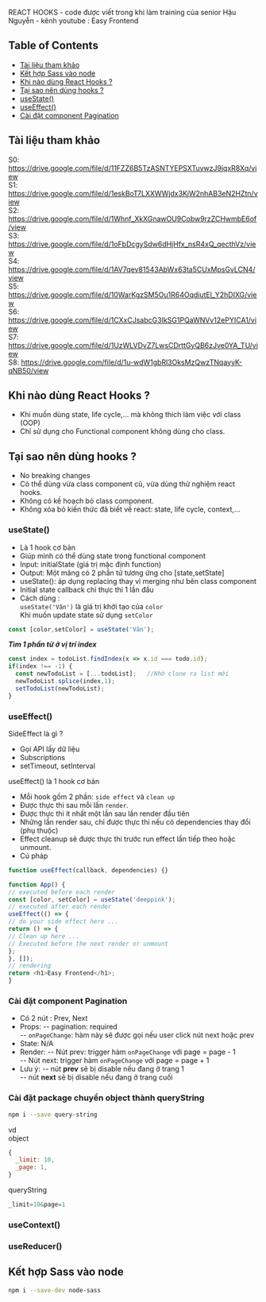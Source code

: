 REACT HOOKS - code được viết trong khi làm training của senior Hậu Nguyễn - kênh youtube : Easy Frontend<br>

## Table of Contents
- [Tài liệu tham khảo](#tài-liệu-tham-khảo)
- [Kết hợp Sass vào node](#kết-hợp-sass-vào-node)
- [Khi  nào dùng React Hooks ?](#khi--nào-dùng-react-hooks-)
- [Tại sao nên dùng hooks ?](#tại-sao-nên-dùng-hooks-)
- [useState()](#usestate)
- [useEffect()](#useeffect)
- [Cài đặt component Pagination](#cài-đặt-component-pagination)

## Tài liệu tham khảo
S0: https://drive.google.com/file/d/11FZZ6B5TzASNTYEPSXTuywzJ9jqxR8Xq/view <br>
S1: https://drive.google.com/file/d/1eskBoT7LXXWWjdx3KjW2nhAB3eN2HZtn/view <br>
S2: https://drive.google.com/file/d/1Whnf_XkXGnawOU9Cobw9rzZCHwmbE6of/view <br>
S3: https://drive.google.com/file/d/1oFbDcgySdw6dHjHfx_nsR4xQ_qecthVz/view <br>
S4: https://drive.google.com/file/d/1AV7qev81543AbWx63ta5CUxMpsGvLCN4/view <br>
S5: https://drive.google.com/file/d/10WarKgzSM5Ou1R64OqdiutEl_Y2hDIXG/view <br>
S6: https://drive.google.com/file/d/1CXxCJsabcG3IkSG1PQaWNVv12ePYICA1/view <br>
S7: https://drive.google.com/file/d/1UzWLVDvZ7LwsCDrttGyQB6zJve0YA_TU/view <br>
S8: https://drive.google.com/file/d/1u-wdW1gbRl3OksMzQwzTNqayyK-qNB50/view <br>


## Khi  nào dùng React Hooks ?
- Khi muốn dùng state, life cycle,... mà không thích làm việc với class (OOP)
- Chỉ sử dụng cho Functional component không dùng cho class.
## Tại sao nên dùng hooks ?
- No breaking changes
- Có thể dùng vừa class component cũ, vừa dùng thử nghiệm react hooks.
- Không có kế hoạch bỏ class component.
- Không xóa bỏ kiến thức đã  biết về react: state, life cycle, context,...
### useState()
- Là 1 hook cơ bản
- Giúp mình có thể dùng state trong functional component
- Input: initialState (giá trị mặc định function)
- Output: Một mãng có 2 phần tử tương ứng cho [state,setState]
- useState(): áp dụng replacing thay vì merging như bên class component
- Initial state callback chỉ thực thi 1 lần đầu
- Cách dùng :<br>
`useState('Vân')` là giá trị khởi tạo của `color` <br>
Khi muốn update state sử dụng `setColor`
```js
const [color,setColor] = useState('Vân');
```

***Tìm 1 phần tử ở vị trí index***
```js
const index = todoList.findIndex(x => x.id === todo.id);
if(index !== -1) {
  const newTodoList = [...todoList];   //Nhớ clone ra list mới
  newTodoList.splice(index,1);
  setTodoList(newTodoList);
}
```

### useEffect()
SideEffect là gì ?
- Gọi API lấy dữ liệu
- Subscriptions
- setTimeout, setInterval<br>

useEffect() là 1 hook cơ bản <br>
- Mỗi hook gồm 2 phần: `side effect` và `clean up`
- Được thực thi sau mỗi lần `render`.
- Được thực thi ít nhất một lần sau lần render đầu tiên
- Những lần render sau, chỉ được thực thi nếu có dependencies thay đổi (phụ thuộc)
- Effect cleanup sẽ được thực thi trước run effect lần tiếp theo hoặc unmount.
- Cú pháp
```js
function useEffect(callback, dependencies) {}
```

```js
function App() {
// executed before each render
const [color, setColor] = useState('deeppink');
// executed after each render
useEffect(() => {
// do your side effect here ...
return () => {
// Clean up here ...
// Executed before the next render or unmount
};
}, []);
// rendering
return <h1>Easy Frontend</h1>;
}
```

### Cài đặt component Pagination
- Có 2 nút : Prev, Next
- Props:
 -- pagination: required<br>
 -- `onPageChange`: hàm này sẽ được gọi nếu user click nút next hoặc prev
- State: N/A
- Render:
 -- Nút prev: trigger hàm `onPageChange` với page = page - 1<br>
 -- Nút next: trigger hàm `onPageChange` với page = page + 1<br>
- Lưu ý: 
 -- nút **prev** sẽ bị disable nếu đang ở trang 1<br>
 -- nút **next** sẽ bị disable nếu đang ở trang cuối
### Cài đặt package chuyển object thành queryString
```sh
npm i --save query-string
```

vd<br>
object
```js
{
  _limit: 10,
  _page: 1,
}
```
queryString
```js
_limit=10&page=1
```

### useContext()
### useReducer()

## Kết hợp Sass vào node
```sh
npm i --save-dev node-sass
```